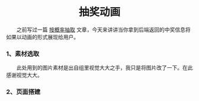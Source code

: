 # <center>抽奖动画</center>
&emsp;&emsp;之前写过一篇 [按概率抽取](https://blog.csdn.net/tang_yi_/article/details/79442752 "按概率抽取") 文章，今天来讲讲当你拿到后端返回的中奖信息将如果以动画的形式展现给用户。
### 1、素材选取
&emsp;&emsp;此处用到的图片素材是出自组里视觉大大之手，我只是将图片改了一下。在此感谢视觉大大。
### 2、页面搭建
&emsp;&emsp;


